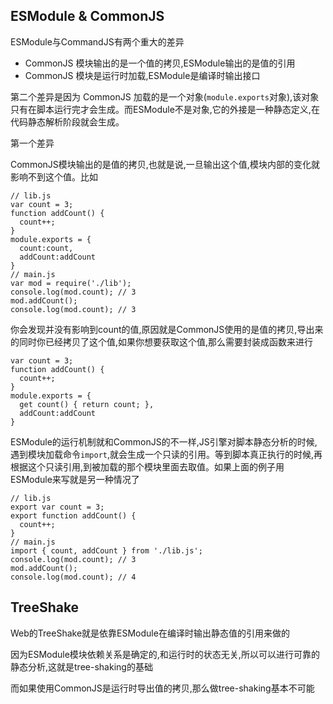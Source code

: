 ## ESModule & CommonJS
ESModule与CommandJS有两个重大的差异
- CommonJS 模块输出的是一个值的拷贝,ESModule输出的是值的引用
- CommonJS 模块是运行时加载,ESModule是编译时输出接口

第二个差异是因为 CommonJS 加载的是一个对象(`module.exports`对象),该对象只有在脚本运行完才会生成。而ESModule不是对象,它的外接是一种静态定义,在代码静态解析阶段就会生成。

第一个差异

CommonJS模块输出的是值的拷贝,也就是说,一旦输出这个值,模块内部的变化就影响不到这个值。比如
```
// lib.js
var count = 3;
function addCount() {
  count++;
}
module.exports = {
  count:count,
  addCount:addCount
}
// main.js
var mod = require('./lib');
console.log(mod.count); // 3
mod.addCount();
console.log(mod.count); // 3
```
你会发现并没有影响到count的值,原因就是CommonJS使用的是值的拷贝,导出来的同时你已经拷贝了这个值,如果你想要获取这个值,那么需要封装成函数来进行
```
var count = 3;
function addCount() {
  count++;
}
module.exports = {
  get count() { return count; },
  addCount:addCount
}
```
ESModule的运行机制就和CommonJS的不一样,JS引擎对脚本静态分析的时候,遇到模块加载命令`import`,就会生成一个只读的引用。等到脚本真正执行的时候,再根据这个只读引用,到被加载的那个模块里面去取值。如果上面的例子用ESModule来写就是另一种情况了
```
// lib.js
export var count = 3;
export function addCount() {
  count++;
}
// main.js
import { count, addCount } from './lib.js';
console.log(mod.count); // 3
mod.addCount();
console.log(mod.count); // 4
```
## TreeShake
Web的TreeShake就是依靠ESModule在编译时输出静态值的引用来做的

因为ESModule模块依赖关系是确定的,和运行时的状态无关,所以可以进行可靠的静态分析,这就是tree-shaking的基础

而如果使用CommonJS是运行时导出值的拷贝,那么做tree-shaking基本不可能